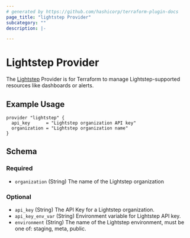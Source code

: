 ```yaml
---
# generated by https://github.com/hashicorp/terraform-plugin-docs
page_title: "lightstep Provider"
subcategory: ""
description: |-

---
```


# Lightstep Provider

The [Lightstep](https://lightstep.com) Provider is for Terraform to manage Lightstep-supported resources like dashboards or alerts.

## Example Usage

```
provider "lightstep" {
  api_key      = "Lightstep organization API key"
  organization = "Lightstep organization name"
}
```

<!-- schema generated by tfplugindocs -->
## Schema

### Required

- `organization` (String) The name of the Lightstep organization

### Optional

- `api_key` (String) The API Key for a Lightstep organization.
- `api_key_env_var` (String) Environment variable for Lightstep API key.
- `environment` (String) The name of the Lightstep environment, must be one of: staging, meta, public.

